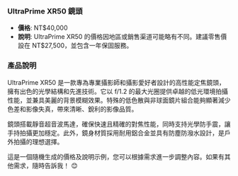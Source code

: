 
### UltraPrime XR50 鏡頭
- **價格**: NT$40,000
- **說明**: UltraPrime XR50 的價格因地區或銷售渠道可能略有不同。建議零售價設在 NT$27,500，並包含一年保固服務。

### 產品說明
UltraPrime XR50 是一款專為專業攝影師和攝影愛好者設計的高性能定焦鏡頭，擁有出色的光學結構和先進技術。它以 f/1.2 的最大光圈提供卓越的低光環境拍攝性能，並兼具美麗的背景模糊效果。特殊的低色散與非球面鏡片組合能夠顯著減少色差和影像失真，帶來清晰、銳利的影像品質。

鏡頭搭載靜音超音波馬達，確保快速且精確的對焦性能，同時支持光學防手震，讓手持拍攝更加穩定。此外，鏡身材質採用耐用鋁合金並具有防塵防潑水設計，是戶外拍攝的理想選擇。

這是一個隨機生成的價格及說明示例，您可以根據需求進一步調整內容。如果有其他需求，隨時告訴我！ 😊
